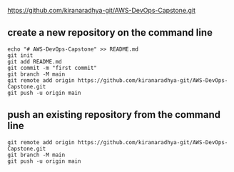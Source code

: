 https://github.com/kiranaradhya-git/AWS-DevOps-Capstone.git

## create a new repository on the command line

```
echo "# AWS-DevOps-Capstone" >> README.md
git init
git add README.md
git commit -m "first commit"
git branch -M main
git remote add origin https://github.com/kiranaradhya-git/AWS-DevOps-Capstone.git
git push -u origin main

```

## push an existing repository from the command line

```
git remote add origin https://github.com/kiranaradhya-git/AWS-DevOps-Capstone.git
git branch -M main
git push -u origin main
```
